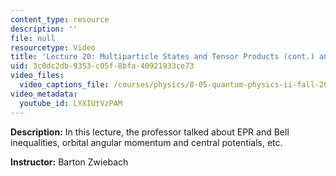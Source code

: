 ```yaml
---
content_type: resource
description: ''
file: null
resourcetype: Video
title: 'Lecture 20: Multiparticle States and Tensor Products (cont.) and Angular Momentum'
uid: 3c0dc2db-9353-c05f-8bfa-40921933ce73
video_files:
  video_captions_file: /courses/physics/8-05-quantum-physics-ii-fall-2013/video-lectures/lecture-20-multiparticle-states-and-tensor-products-cont.-and-angular-momentum/LYXIUtVzPAM.vtt
video_metadata:
  youtube_id: LYXIUtVzPAM
---
```


**Description:** In this lecture, the professor talked about EPR and Bell inequalities, orbital angular momentum and central potentials, etc.

**Instructor:** Barton Zwiebach